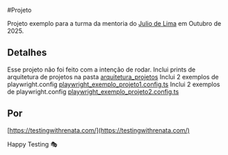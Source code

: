 #Projeto

Projeto exemplo para a turma da mentoria do [Julio de Lima](https://www.linkedin.com/in/juliodelimas/) em Outubro de 2025.

## Detalhes
Esse projeto não foi feito com a intenção de rodar.
Inclui prints de arquitetura de projetos na pasta [arquitetura_projetos](arquitetura_projetos)
Inclui 2 exemplos de playwright.config [playwright_exemplo_projeto1.config.ts](playwright_exemplo_projeto1.config.ts)
Inclui 2 exemplos de playwright.config [playwright_exemplo_projeto2.config.ts](playwright_exemplo_projeto2.config.ts)

## Por
[https://testingwithrenata.com/](https://testingwithrenata.com/)

Happy Testing 🎭
